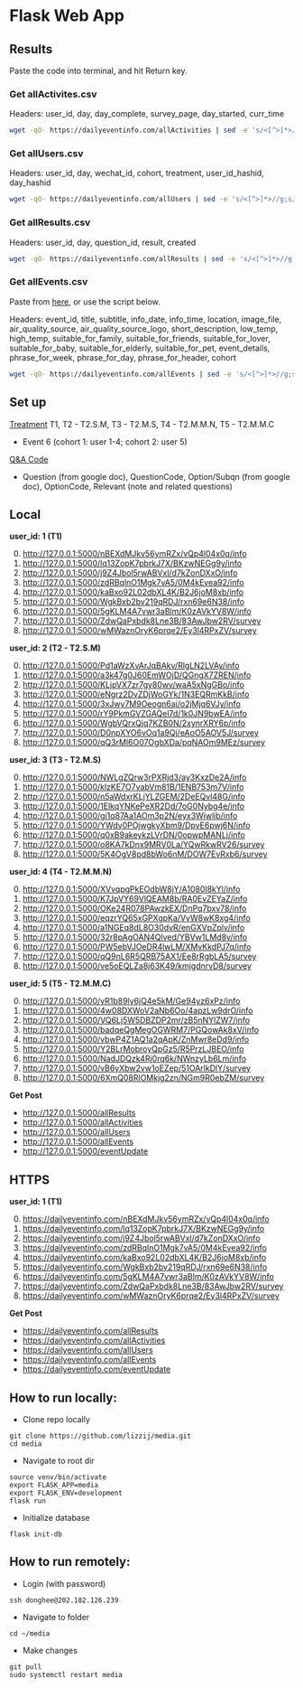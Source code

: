 # Flask Web App

## Results
Paste the code into terminal, and hit Return key.
### Get allActivites.csv
Headers: user_id, day, day_complete, survey_page, day_started, curr_time
```bash
wget -qO- https://dailyeventinfo.com/allActivities | sed -e 's/<[^>]*>//g;s/^ //g;s/^[ \t]*//;s/完成情况//;/^$/d' > allActivites.csv
```

### Get allUsers.csv
Headers: user_id, day, wechat_id, cohort, treatment, user_id_hashid, day_hashid
```bash
wget -qO- https://dailyeventinfo.com/allUsers | sed -e 's/<[^>]*>//g;s/^ //g;s/^[ \t]*//;s/完成情况//;/^$/d' > allUsers.csv
```

### Get allResults.csv
Headers: user_id, day, question_id, result, created
```bash
wget -qO- https://dailyeventinfo.com/allResults | sed -e 's/<[^>]*>//g;s/^ //g;s/^[ \t]*//;s/完成情况//;/^$/d' > allResults.csv
```

### Get allEvents.csv
Paste from [here](https://dailyeventinfo.com/allEvents), or use the script below.    

Headers: event_id, title, subtitle, info_date, info_time, location, image_file, air_quality_source, air_quality_source_logo, short_description, low_temp, high_temp, suitable_for_family, suitable_for_friends, suitable_for_lover, suitable_for_baby, suitable_for_elderly, suitable_for_pet, event_details, phrase_for_week, phrase_for_day, phrase_for_header, cohort
```bash
wget -qO- https://dailyeventinfo.com/allEvents | sed -e 's/<[^>]*>//g;s/^ //g;s/^[ \t]*//;s/完成情况//;/^$/d' > allEvents.csv
```
## Set up
[Treatment](https://docs.google.com/spreadsheets/d/1rbqW0Ooj0mW6yI6AapUmkkDcs3w8OI5H3VPDT4D049o/edit?usp=sharing) T1, T2 - T2.S.M, T3 - T2.M.S, T4 - T2.M.M.N, T5 - T2.M.M.C
- Event 6 (cohort 1: user 1-4; cohort 2: user 5)

[Q&A Code](https://docs.google.com/spreadsheets/d/13eTESZNvaWt9HJT508376lfapPdtOMc5z4Z9fiaU_P4/edit?usp=sharing)
- Question (from google doc), QuestionCode, Option/Subqn (from google doc), OptionCode, Relevant (note and related questions)

## Local  
**user_id: 1 (T1)**  

0. http://127.0.0.1:5000/nBEXdMJkv56ymRZx/vQp4l04x0q/info
1. http://127.0.0.1:5000/lq13ZopK7pbrkJ7X/BKzwNEGg9y/info  
2. http://127.0.0.1:5000/j9Z4Jbol5rwABVxl/d7kZonDXxO/info  
3. http://127.0.0.1:5000/zdRBqlnO1Mgk7vA5/0M4kEvea92/info  
4. http://127.0.0.1:5000/kaBxo92L02dbXL4K/B2J6joM8xb/info  
5. http://127.0.0.1:5000/WgkBxb2bv219qRDJ/rxn69e6N38/info  
6. http://127.0.0.1:5000/5gKLM4A7vwr3aBlm/K0zAVkYV8W/info  
7. http://127.0.0.1:5000/ZdwQaPxbdk8Lne3B/83AwJbw2RV/survey  
8. http://127.0.0.1:5000/wMWaznOryK6prqe2/Ey3l4RPxZV/survey  

**user_id: 2 (T2 - T2.S.M)**  

0. http://127.0.0.1:5000/Pd1aWzXvArJqBAkv/RlgLN2LVAy/info
1. http://127.0.0.1:5000/a3k47g0J60EmWOjD/QGngX7ZREN/info
2. http://127.0.0.1:5000/KLjpVX7zr7gy80wv/waA5xNgGBo/info
3. http://127.0.0.1:5000/eNgrz2DvZDjWoGYk/1N3EQRmKkB/info
4. http://127.0.0.1:5000/3xJwy7M9Oeogn6aj/o2jMjq6VJy/info
5. http://127.0.0.1:5000/rY9PkmGVZGAQel7d/1k0JN9bwEA/info
6. http://127.0.0.1:5000/WgbVQrxQjq7KZB0N/2xynrXRY6p/info
7. http://127.0.0.1:5000/D0npXYO6vOq1a9Qj/eAoO5AOV5J/survey
8. http://127.0.0.1:5000/qQ3rMl6O07OgbXDa/pqNAOm9MEz/survey

**user_id: 3 (T3 - T2.M.S)**  

0. http://127.0.0.1:5000/NWLgZQrw3rPXRjd3/ay3KxzDe2A/info
1. http://127.0.0.1:5000/klzKE7O7vabVm81B/1ENB753m7V/info
2. http://127.0.0.1:5000/n5aWdxrKLjYLZGEM/2DeEQvl48G/info
3. http://127.0.0.1:5000/1ElkqYNKePeXR2Dd/7oG0Nybg4e/info
4. http://127.0.0.1:5000/gj1q87Aa1AOm3p2N/eyx3Wjwljb/info
5. http://127.0.0.1:5000/YWdv0POjwgkyXbm9/DpvE6pwj6N/info
6. http://127.0.0.1:5000/q0xB9akeykzLVrDN/0opwpMANLj/info
7. http://127.0.0.1:5000/o8KA7kDnx9MRV0La/YQwRkwRV26/survey
8. http://127.0.0.1:5000/5K4OgV8pd8bWo6nM/DOW7EvRxb6/survey

**user_id: 4 (T4 - T2.M.M.N)**  

0. http://127.0.0.1:5000/XVvqpgPkEOdbW8jY/A1080l8kYl/info
1. http://127.0.0.1:5000/K7JpVY69VlQEAM8b/RA0EvZEYaZ/info
2. http://127.0.0.1:5000/OKe24R078PAwzkEX/DnPq7bxv78/info
3. http://127.0.0.1:5000/eqzrYQ65xGPXgpKa/VyW8wK8xg4/info
4. http://127.0.0.1:5000/a1NGEq8dL8O30dvR/enGXVpZplv/info
5. http://127.0.0.1:5000/32r8pAgOAN4Qlved/YBVw1LMd8y/info
6. http://127.0.0.1:5000/PW5ebVJOeDR4lwLM/XMvKkdPJ7q/info
7. http://127.0.0.1:5000/qQ9nL6R5QRB75AX1/Ee8rRgbLA5/survey
8. http://127.0.0.1:5000/ve5oEQLZa8j63K49/kmjgdnrvD8/survey

**user_id: 5 (T5 - T2.M.M.C)**   

0. http://127.0.0.1:5000/yR1b89ly6jQ4e5kM/Ge94yz6xPz/info
1. http://127.0.0.1:5000/4w08DXWoV2aNb6Oo/4apzLw9drO/info
2. http://127.0.0.1:5000/VQ6Lj5W5DBZDP2mr/zB5nNYlZW7/info
3. http://127.0.0.1:5000/badqeQgMegOGWRM7/PGQowAk8xV/info
4. http://127.0.0.1:5000/vbwP4Z1AQ1a2qApK/ZnMwr8eDd9/info
5. http://127.0.0.1:5000/Y2BLrMobroyQpGz5/R5PrzLJBEO/info
6. http://127.0.0.1:5000/NadJDQzk4Rj0rq6k/NWnzyLb6Lm/info
7. http://127.0.0.1:5000/vB6yXbw2vw1oEZep/51OArlkDlY/survey
8. http://127.0.0.1:5000/6XmQ08RlOMkjg2zn/NGm9R0ebZM/survey

**Get Post**
- http://127.0.0.1:5000/allResults
- http://127.0.0.1:5000/allActivities
- http://127.0.0.1:5000/allUsers
- http://127.0.0.1:5000/allEvents
- http://127.0.0.1:5000/eventUpdate

## HTTPS  
**user_id: 1 (T1)**  

0. https://dailyeventinfo.com/nBEXdMJkv56ymRZx/vQp4l04x0q/info
1. https://dailyeventinfo.com/lq13ZopK7pbrkJ7X/BKzwNEGg9y/info
2. https://dailyeventinfo.com/j9Z4Jbol5rwABVxl/d7kZonDXxO/info
3. https://dailyeventinfo.com/zdRBqlnO1Mgk7vA5/0M4kEvea92/info
4. https://dailyeventinfo.com/kaBxo92L02dbXL4K/B2J6joM8xb/info
5. https://dailyeventinfo.com/WgkBxb2bv219qRDJ/rxn69e6N38/info
6. https://dailyeventinfo.com/5gKLM4A7vwr3aBlm/K0zAVkYV8W/info
7. https://dailyeventinfo.com/ZdwQaPxbdk8Lne3B/83AwJbw2RV/survey
8. https://dailyeventinfo.com/wMWaznOryK6prqe2/Ey3l4RPxZV/survey

**Get Post**
- https://dailyeventinfo.com/allResults
- https://dailyeventinfo.com/allActivities
- https://dailyeventinfo.com/allUsers
- https://dailyeventinfo.com/allEvents
- https://dailyeventinfo.com/eventUpdate

## How to run locally:
- Clone repo locally
```
git clone https://github.com/lizzij/media.git
cd media
```

- Navigate to root dir
```
source venv/bin/activate
export FLASK_APP=media
export FLASK_ENV=development
flask run
```

- Initialize database
```
flask init-db
```

## How to run remotely:
- Login (with password)
```
ssh donghee@202.182.126.239
```
- Navigate to folder
```
cd ~/media
```

- Make changes
```
git pull
sudo systemctl restart media
```
